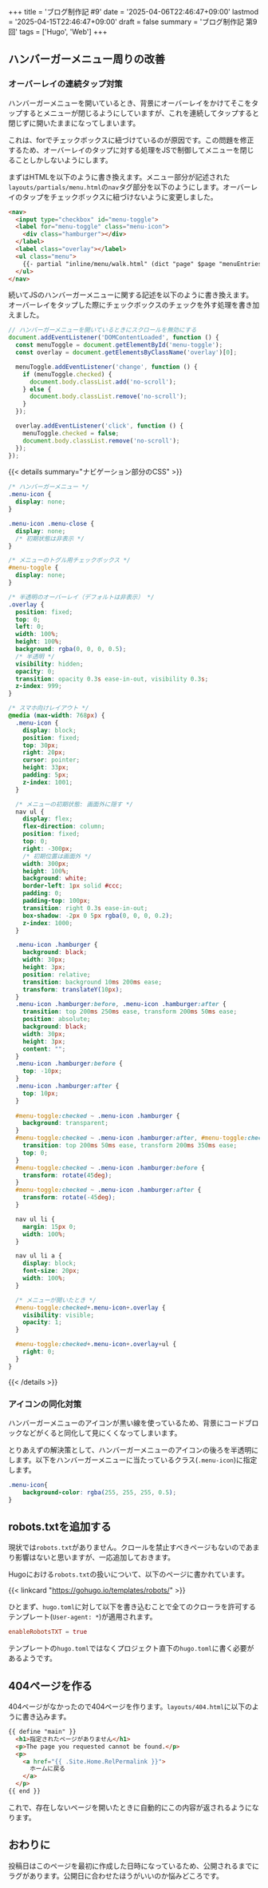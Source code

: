 +++
title = 'ブログ制作記 #9'
date = '2025-04-06T22:46:47+09:00'
lastmod = '2025-04-15T22:46:47+09:00'
draft = false
summary = 'ブログ制作記 第9回'
tags = ['Hugo', 'Web']
+++

## ハンバーガーメニュー周りの改善
### オーバーレイの連続タップ対策
ハンバーガーメニューを開いているとき、背景にオーバーレイをかけてそこをタップするとメニューが閉じるようにしていますが、これを連続してタップすると閉じずに開いたままになってしまいます。

これは、forでチェックボックスに紐づけているのが原因です。この問題を修正するため、オーバーレイのタップに対する処理をJSで制御してメニューを閉じることしかしないようにします。

まずはHTMLを以下のように書き換えます。メニュー部分が記述された`layouts/partials/menu.html`の`nav`タグ部分を以下のようにします。オーバーレイのタップをチェックボックスに紐づけないように変更しました。

```html {name="layouts/partials/menu.html"}
<nav>
  <input type="checkbox" id="menu-toggle">
  <label for="menu-toggle" class="menu-icon">
    <div class="hamburger"></div>
  </label>
  <label class="overlay"></label>
  <ul class="menu">
    {{- partial "inline/menu/walk.html" (dict "page" $page "menuEntries" .) }}
  </ul>
</nav>
```

続いてJSのハンバーガーメニューに関する記述を以下のように書き換えます。オーバーレイをタップした際にチェックボックスのチェックを外す処理を書き加えました。

```js {name="assets/js/main.js"}
// ハンバーガーメニューを開いているときにスクロールを無効にする
document.addEventListener('DOMContentLoaded', function () {
  const menuToggle = document.getElementById('menu-toggle');
  const overlay = document.getElementsByClassName('overlay')[0];

  menuToggle.addEventListener('change', function () {
    if (menuToggle.checked) {
      document.body.classList.add('no-scroll');
    } else {
      document.body.classList.remove('no-scroll');
    }
  });

  overlay.addEventListener('click', function () {
    menuToggle.checked = false;
    document.body.classList.remove('no-scroll');
  });
});
```

{{< details summary="ナビゲーション部分のCSS" >}}

```css {name="assets/css/main.css"}
/* ハンバーガーメニュー */
.menu-icon {
  display: none;
}

.menu-icon .menu-close {
  display: none;
  /* 初期状態は非表示 */
}

/* メニューのトグル用チェックボックス */
#menu-toggle {
  display: none;
}

/* 半透明のオーバーレイ（デフォルトは非表示） */
.overlay {
  position: fixed;
  top: 0;
  left: 0;
  width: 100%;
  height: 100%;
  background: rgba(0, 0, 0, 0.5);
  /* 半透明 */
  visibility: hidden;
  opacity: 0;
  transition: opacity 0.3s ease-in-out, visibility 0.3s;
  z-index: 999;
}

/* スマホ向けレイアウト */
@media (max-width: 768px) {
  .menu-icon {
    display: block;
    position: fixed;
    top: 30px;
    right: 20px;
    cursor: pointer;
    height: 33px;
    padding: 5px;
    z-index: 1001;
  }

  /* メニューの初期状態: 画面外に隠す */
  nav ul {
    display: flex;
    flex-direction: column;
    position: fixed;
    top: 0;
    right: -300px;
    /* 初期位置は画面外 */
    width: 300px;
    height: 100%;
    background: white;
    border-left: 1px solid #ccc;
    padding: 0;
    padding-top: 100px;
    transition: right 0.3s ease-in-out;
    box-shadow: -2px 0 5px rgba(0, 0, 0, 0.2);
    z-index: 1000;
  }

  .menu-icon .hamburger {
    background: black;
    width: 30px;
    height: 3px;
    position: relative;
    transition: background 10ms 200ms ease;
    transform: translateY(10px);
  }
  .menu-icon .hamburger:before, .menu-icon .hamburger:after {
    transition: top 200ms 250ms ease, transform 200ms 50ms ease;
    position: absolute;
    background: black;
    width: 30px;
    height: 3px;
    content: "";
  }
  .menu-icon .hamburger:before {
    top: -10px;
  }
  .menu-icon .hamburger:after {
    top: 10px;
  }
  
  #menu-toggle:checked ~ .menu-icon .hamburger {
    background: transparent;
  }
  #menu-toggle:checked ~ .menu-icon .hamburger:after, #menu-toggle:checked ~ .menu-icon .hamburger:before {
    transition: top 200ms 50ms ease, transform 200ms 350ms ease;
    top: 0;
  }
  #menu-toggle:checked ~ .menu-icon .hamburger:before {
    transform: rotate(45deg);
  }
  #menu-toggle:checked ~ .menu-icon .hamburger:after {
    transform: rotate(-45deg);
  }

  nav ul li {
    margin: 15px 0;
    width: 100%;
  }

  nav ul li a {
    display: block;
    font-size: 20px;
    width: 100%;
  }

  /* メニューが開いたとき */
  #menu-toggle:checked+.menu-icon+.overlay {
    visibility: visible;
    opacity: 1;
  }

  #menu-toggle:checked+.menu-icon+.overlay+ul {
    right: 0;
  }
}
```

{{< /details >}}

### アイコンの同化対策
ハンバーガーメニューのアイコンが黒い線を使っているため、背景にコードブロックなどがくると同化して見にくくなってしまいます。

とりあえずの解決策として、ハンバーガーメニューのアイコンの後ろを半透明にします。以下をハンバーガーメニューに当たっているクラス(`.menu-icon`)に指定します。

```css
.menu-icon{
    background-color: rgba(255, 255, 255, 0.5);
}
```

## robots.txtを追加する
現状では`robots.txt`がありません。クロールを禁止すべきページもないのであまり影響はないと思いますが、一応追加しておきます。

Hugoにおける`robots.txt`の扱いについて、以下のページに書かれています。

{{< linkcard "https://gohugo.io/templates/robots/" >}}

ひとまず、`hugo.toml`に対して以下を書き込むことで全てのクローラを許可するテンプレート(`User-agent: *`)が適用されます。

```toml {name="hugo.toml"}
enableRobotsTXT = true
```

テンプレートの`hugo.toml`ではなくプロジェクト直下の`hugo.toml`に書く必要があるようです。

## 404ページを作る
404ページがなかったので404ページを作ります。`layouts/404.html`に以下のように書き込みます。

```html {name="layouts/404.html"}
{{ define "main" }}
  <h1>指定されたページがありません</h1>
  <p>The page you requested cannot be found.</p>
  <p>
    <a href="{{ .Site.Home.RelPermalink }}">
      ホームに戻る
    </a>
  </p>
{{ end }}
```

これで、存在しないページを開いたときに自動的にこの内容が返されるようになります。

## おわりに
投稿日はこのページを最初に作成した日時になっているため、公開されるまでにラグがあります。公開日に合わせたほうがいいのか悩みどころです。
